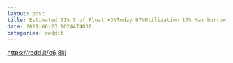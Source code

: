 ```yaml
--- 
layout: post 
title: Estimated 61% S of Float +3%Today 97%Utilization 13% Max borrow Cost WKHS!!!!!!! 
date: 2021-06-23 1624474038 
categories: reddit 
--- 
```

https://redd.it/o6j8kj